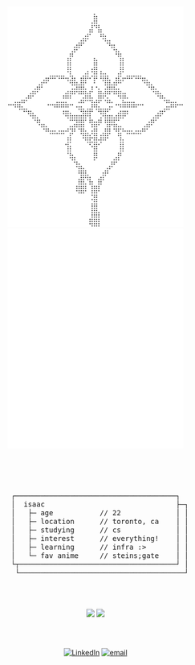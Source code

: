 <div align="center">
  <img src="assets/braille-light.svg#gh-light-mode-only" width="350" alt="braille art" />
  <img src="assets/braille-dark.svg#gh-dark-mode-only" width="350" alt="braille art" />
  
<br></br><br></br>
<samp>
┌──────────────────────────────────────┐<br>
&nbsp;&nbsp;│&nbsp;&nbsp;isaac&nbsp;&nbsp;&nbsp;&nbsp;&nbsp;&nbsp;&nbsp;&nbsp;&nbsp;&nbsp;&nbsp;&nbsp;&nbsp;&nbsp;&nbsp;&nbsp;&nbsp;&nbsp;&nbsp;&nbsp;&nbsp;&nbsp;&nbsp;&nbsp;&nbsp;&nbsp;&nbsp;&nbsp;&nbsp;&nbsp;&nbsp;├─┐<br>
&nbsp;&nbsp;│&nbsp;&nbsp;&nbsp;├─&nbsp;age&nbsp;&nbsp;&nbsp;&nbsp;&nbsp;&nbsp;&nbsp;&nbsp;&nbsp;&nbsp;&nbsp;//&nbsp;22&nbsp;&nbsp;&nbsp;&nbsp;&nbsp;&nbsp;&nbsp;&nbsp;&nbsp;&nbsp;&nbsp;&nbsp;&nbsp;│&nbsp;│<br>
&nbsp;&nbsp;│&nbsp;&nbsp;&nbsp;├─&nbsp;location&nbsp;&nbsp;&nbsp;&nbsp;&nbsp;&nbsp;//&nbsp;toronto,&nbsp;ca&nbsp;&nbsp;&nbsp;&nbsp;│&nbsp;│<br>
&nbsp;&nbsp;│&nbsp;&nbsp;&nbsp;├─&nbsp;studying&nbsp;&nbsp;&nbsp;&nbsp;&nbsp;&nbsp;//&nbsp;cs&nbsp;&nbsp;&nbsp;&nbsp;&nbsp;&nbsp;&nbsp;&nbsp;&nbsp;&nbsp;&nbsp;&nbsp;&nbsp;│&nbsp;│<br>
&nbsp;&nbsp;│&nbsp;&nbsp;&nbsp;├─&nbsp;interest&nbsp;&nbsp;&nbsp;&nbsp;&nbsp;&nbsp;//&nbsp;everything!&nbsp;&nbsp;&nbsp;&nbsp;│&nbsp;│<br>
&nbsp;&nbsp;│&nbsp;&nbsp;&nbsp;├─&nbsp;learning&nbsp;&nbsp;&nbsp;&nbsp;&nbsp;&nbsp;//&nbsp;infra&nbsp;:>&nbsp;&nbsp;&nbsp;&nbsp;&nbsp;&nbsp;&nbsp;│&nbsp;│<br>
&nbsp;&nbsp;│&nbsp;&nbsp;&nbsp;└─&nbsp;fav&nbsp;anime&nbsp;&nbsp;&nbsp;&nbsp;&nbsp;//&nbsp;steins;gate&nbsp;&nbsp;&nbsp;&nbsp;│&nbsp;│<br>
&nbsp;&nbsp;└┬─────────────────────────────────────┘&nbsp;│<br>
&nbsp;&nbsp;&nbsp;└───────────────────────────────────────┘
</samp>

<br></br>

<img align="center" width="45%" src="https://streak-stats.demolab.com?user=akuwuh&theme=transparent&hide_border=falsetrue&date_format=n%2Fj%5B%2FY%5D&currStreakLabel=FFFFFF&fire=FFFFFF&ring=FFFFFF&currStreakNum=FFFFFF&sideNums=FFFFFF&sideLabels=FFFFFF&dates=EBEBEB8F"/>
<img align="center" width="45%"
src="https://streak-stats.demolab.com?user=akuwuh&theme=transparent&hide_border=true&date_format=n%2Fj%5B%2FY%5D&currStreakLabel=111111&currStreakNum=111111&ring=111111&sideNums=111111&sideLabels=111111&dates=555555#gh-light-mode-only"/>

<br clear="both"><br/>

[![LinkedIn](https://img.shields.io/badge/LinkedIn-%230077B5.svg?logo=linkedin&logoColor=white)](https://linkedin.com/in/isaacnng) 
[![email](https://img.shields.io/badge/Email-D14836?logo=gmail&logoColor=white)](mailto:isaacnguyen0201@gmail.com)
</div>




  
<!--
<details>
  <summary>📕 Blog Posts</summary>
  <br />
</details>
</div>
-->




